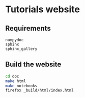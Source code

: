 # Tutorials website

## Requirements

```
numpydoc
sphinx
sphinx_gallery
```

## Build the website

```bash
cd doc
make html
make notebooks
firefox _build/html/index.html
```
